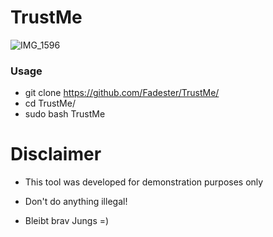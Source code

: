 # TrustMe

![IMG_1596](https://user-images.githubusercontent.com/53977560/155606168-656dd23e-45dd-4d6c-866e-f38a49fffe89.JPG)

### Usage 
- git clone https://github.com/Fadester/TrustMe/
- cd TrustMe/
- sudo bash TrustMe

# Disclaimer
- This tool was developed for demonstration purposes only

- Don't do anything illegal!

- Bleibt brav Jungs =)
